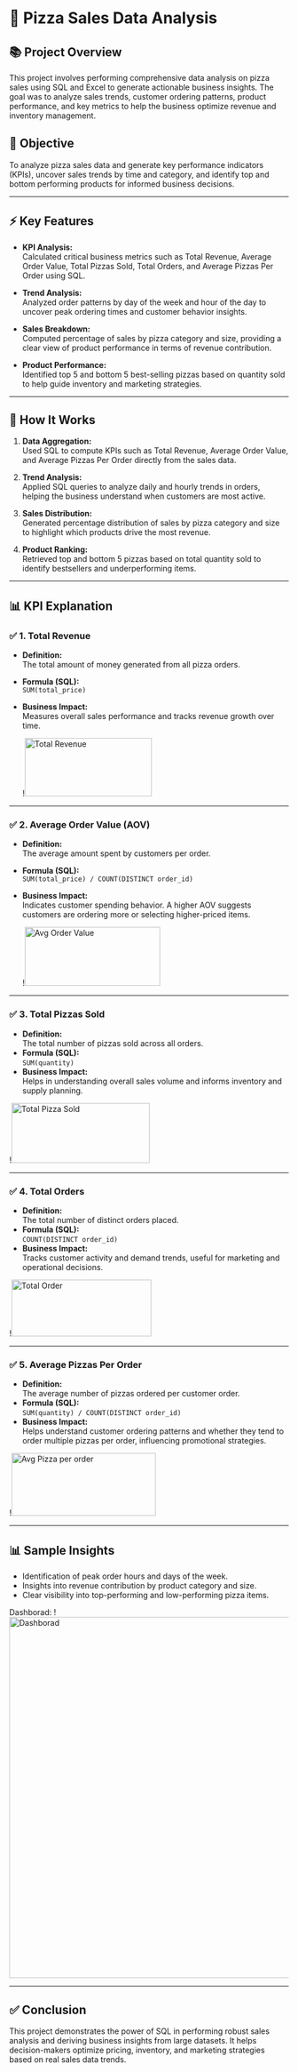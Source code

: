 # 🍕 Pizza Sales Data Analysis

## 📚 Project Overview  
This project involves performing comprehensive data analysis on pizza sales using SQL and Excel to generate actionable business insights. The goal was to analyze sales trends, customer ordering patterns, product performance, and key metrics to help the business optimize revenue and inventory management.

## 🎯 Objective  
To analyze pizza sales data and generate key performance indicators (KPIs), uncover sales trends by time and category, and identify top and bottom performing products for informed business decisions.

---

## ⚡ Key Features

- **KPI Analysis:**  
  Calculated critical business metrics such as Total Revenue, Average Order Value, Total Pizzas Sold, Total Orders, and Average Pizzas Per Order using SQL.

- **Trend Analysis:**  
  Analyzed order patterns by day of the week and hour of the day to uncover peak ordering times and customer behavior insights.

- **Sales Breakdown:**  
  Computed percentage of sales by pizza category and size, providing a clear view of product performance in terms of revenue contribution.

- **Product Performance:**  
  Identified top 5 and bottom 5 best-selling pizzas based on quantity sold to help guide inventory and marketing strategies.
---

## 🚀 How It Works

1. **Data Aggregation:**  
   Used SQL to compute KPIs such as Total Revenue, Average Order Value, and Average Pizzas Per Order directly from the sales data.

2. **Trend Analysis:**  
   Applied SQL queries to analyze daily and hourly trends in orders, helping the business understand when customers are most active.

3. **Sales Distribution:**  
   Generated percentage distribution of sales by pizza category and size to highlight which products drive the most revenue.

4. **Product Ranking:**  
   Retrieved top and bottom 5 pizzas based on total quantity sold to identify bestsellers and underperforming items.

---

## 📊 KPI Explanation

### ✅ 1. Total Revenue
- **Definition:**  
  The total amount of money generated from all pizza orders.
- **Formula (SQL):**  
  `SUM(total_price)`
- **Business Impact:**  
  Measures overall sales performance and tracks revenue growth over time.

  
  !<img width="229" height="105" alt="Total Revenue" src="https://github.com/user-attachments/assets/fc1593c8-4952-4213-a26d-c4ed686e0685" />


---

### ✅ 2. Average Order Value (AOV)
- **Definition:**  
  The average amount spent by customers per order.
- **Formula (SQL):**  
  `SUM(total_price) / COUNT(DISTINCT order_id)`
- **Business Impact:**  
  Indicates customer spending behavior. A higher AOV suggests customers are ordering more or selecting higher-priced items.

  
  !<img width="244" height="106" alt="Avg Order Value" src="https://github.com/user-attachments/assets/bf20f303-0070-42f9-89dc-6d9bea1735ad" />



---

### ✅ 3. Total Pizzas Sold
- **Definition:**  
  The total number of pizzas sold across all orders.
- **Formula (SQL):**  
  `SUM(quantity)`
- **Business Impact:**  
  Helps in understanding overall sales volume and informs inventory and supply planning.

  
!<img width="249" height="108" alt="Total Pizza Sold" src="https://github.com/user-attachments/assets/375fd1d5-a796-420f-9c5c-e7d4200202bd" />

---

### ✅ 4. Total Orders
- **Definition:**  
  The total number of distinct orders placed.
- **Formula (SQL):**  
  `COUNT(DISTINCT order_id)`
- **Business Impact:**  
  Tracks customer activity and demand trends, useful for marketing and operational decisions.

  
!<img width="252" height="102" alt="Total Order" src="https://github.com/user-attachments/assets/40ade081-8e31-4f6a-a7f2-d8a85eb318e4" />

---

### ✅ 5. Average Pizzas Per Order
- **Definition:**  
  The average number of pizzas ordered per customer order.
- **Formula (SQL):**  
  `SUM(quantity) / COUNT(DISTINCT order_id)`
- **Business Impact:**  
  Helps understand customer ordering patterns and whether they tend to order multiple pizzas per order, influencing promotional strategies.

  
!<img width="260" height="113" alt="Avg Pizza per order" src="https://github.com/user-attachments/assets/d05a6d07-fe92-44e1-91d5-117cac68bbc8" />

---

## 📊 Sample Insights

- Identification of peak order hours and days of the week.  
- Insights into revenue contribution by product category and size.  
- Clear visibility into top-performing and low-performing pizza items.

Dashborad:
!<img width="1128" height="650" alt="Dashborad" src="https://github.com/user-attachments/assets/508f7b6e-fa36-4771-82a8-7c49422280b5" />


---

## ✅ Conclusion

This project demonstrates the power of SQL in performing robust sales analysis and deriving business insights from large datasets. It helps decision-makers optimize pricing, inventory, and marketing strategies based on real sales data trends.


